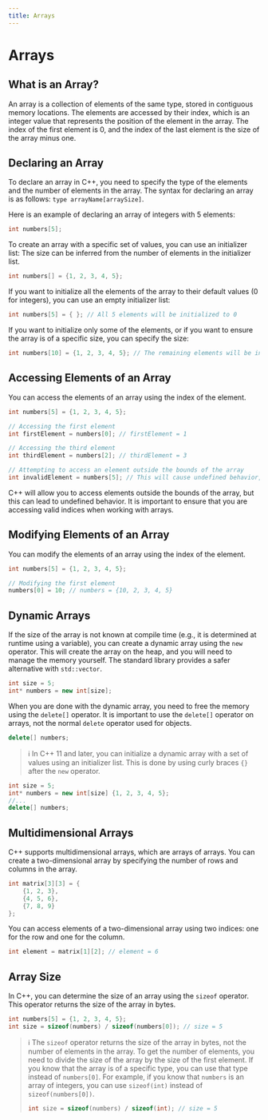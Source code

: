 ```yaml
---
title: Arrays
---
```


# Arrays

## What is an Array?

An array is a collection of elements of the same type, stored in contiguous memory locations. The elements are accessed by their index, which is an integer value that represents the position of the element in the array. The index of the first element is 0, and the index of the last element is the size of the array minus one.

## Declaring an Array

To declare an array in C++, you need to specify the type of the elements and the number of elements in the array. The syntax for declaring an array is as follows: `type arrayName[arraySize]`.

Here is an example of declaring an array of integers with 5 elements:

```cpp
int numbers[5];
```

To create an array with a specific set of values, you can use an initializer list:
The size can be inferred from the number of elements in the initializer list.

```cpp
int numbers[] = {1, 2, 3, 4, 5};
```

If you want to initialize all the elements of the array to their default values (0 for integers), you can use an empty initializer list:

```cpp
int numbers[5] = { }; // All 5 elements will be initialized to 0
```

If you want to initialize only some of the elements,
or if you want to ensure the array is of a specific size, you can specify the size:

```cpp
int numbers[10] = {1, 2, 3, 4, 5}; // The remaining elements will be initialized to 0
```

## Accessing Elements of an Array

You can access the elements of an array using the index of the element.

```cpp
int numbers[5] = {1, 2, 3, 4, 5};

// Accessing the first element
int firstElement = numbers[0]; // firstElement = 1

// Accessing the third element
int thirdElement = numbers[2]; // thirdElement = 3

// Attempting to access an element outside the bounds of the array
int invalidElement = numbers[5]; // This will cause undefined behavior, and likely a crash
```

C++ will allow you to access elements outside the bounds of the array, but this can lead to undefined behavior. It is important to ensure that you are accessing valid indices when working with arrays.

## Modifying Elements of an Array

You can modify the elements of an array using the index of the element.

```cpp
int numbers[5] = {1, 2, 3, 4, 5};

// Modifying the first element
numbers[0] = 10; // numbers = {10, 2, 3, 4, 5}
```

## Dynamic Arrays

If the size of the array is not known at compile time (e.g., it is determined at runtime using a variable), you can create a dynamic array using the `new` operator. This will create the array on the heap, and you will need to manage the memory yourself. The standard library provides a safer alternative with `std::vector`.

```cpp
int size = 5;
int* numbers = new int[size];
```

When you are done with the dynamic array, you need to free the memory using the `delete[]` operator. It is important to use the `delete[]` operator on arrays, not the normal `delete` operator used for objects.

```cpp
delete[] numbers;
```

> ℹ️
> In C++ 11 and later, you can initialize a dynamic array with a set of values using an initializer list. This is done by using curly braces `{}` after the `new` operator.

```cpp
int size = 5;
int* numbers = new int[size] {1, 2, 3, 4, 5};
//...
delete[] numbers;
```

## Multidimensional Arrays

C++ supports multidimensional arrays, which are arrays of arrays. You can create a two-dimensional array by specifying the number of rows and columns in the array.

```cpp
int matrix[3][3] = {
    {1, 2, 3},
    {4, 5, 6},
    {7, 8, 9}
};
```

You can access elements of a two-dimensional array using two indices: one for the row and one for the column.

```cpp
int element = matrix[1][2]; // element = 6
```

## Array Size

In C++, you can determine the size of an array using the `sizeof` operator. This operator returns the size of the array in bytes.

```cpp
int numbers[5] = {1, 2, 3, 4, 5};
int size = sizeof(numbers) / sizeof(numbers[0]); // size = 5
```

> ℹ️
> The `sizeof` operator returns the size of the array in bytes, not the number of elements in the array. To get the number of elements, you need to divide the size of the array by the size of the first element. If you know that the array is of a specific type, you can use that type instead of `numbers[0]`. For example, if you know that `numbers` is an array of integers, you can use `sizeof(int)` instead of `sizeof(numbers[0])`.
>
> ```cpp
> int size = sizeof(numbers) / sizeof(int); // size = 5
> ```
